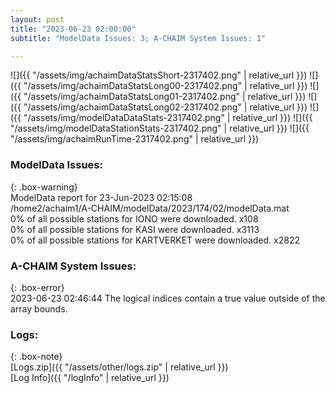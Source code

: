 ```yaml
---
layout: post
title: "2023-06-23 02:00:00"
subtitle: "ModelData Issues: 3; A-CHAIM System Issues: 1"

---
```


![]({{ "/assets/img/achaimDataStatsShort-2317402.png" | relative_url }})
![]({{ "/assets/img/achaimDataStatsLong00-2317402.png" | relative_url }})
![]({{ "/assets/img/achaimDataStatsLong01-2317402.png" | relative_url }})
![]({{ "/assets/img/achaimDataStatsLong02-2317402.png" | relative_url }})
![]({{ "/assets/img/modelDataDataStats-2317402.png" | relative_url }})
![]({{ "/assets/img/modelDataStationStats-2317402.png" | relative_url }})
![]({{ "/assets/img/achaimRunTime-2317402.png" | relative_url }})


### ModelData Issues:  
  
{: .box-warning}  
 ModelData report for 23-Jun-2023 02:15:08   
 /home2/achaim1/A-CHAIM/modelData/2023/174/02/modelData.mat   
 0% of all possible stations for IONO were downloaded. x108   
 0% of all possible stations for KASI were downloaded. x3113   
 0% of all possible stations for KARTVERKET were downloaded. x2822   
  
### A-CHAIM System Issues:  
  
{: .box-error}  
2023-06-23 02:46:44 The logical indices contain a true value outside of the array bounds.  

### Logs:  
  
{: .box-note}  
[Logs.zip]({{ "/assets/other/logs.zip" | relative_url }})  
[Log Info]({{ "/logInfo" | relative_url }})  

